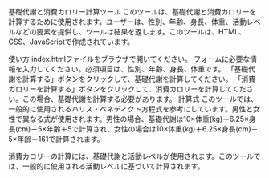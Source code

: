 基礎代謝と消費カロリー計算ツール
このツールは、基礎代謝と消費カロリーを計算するために使用されます。ユーザーは、性別、年齢、身長、体重、活動レベルなどの要素を提供し、ツールは結果を返します。このツールは、HTML、CSS、JavaScriptで作成されています。

使い方
index.htmlファイルをブラウザで開いてください。
フォームに必要な情報を入力してください。必須項目は、性別、年齢、身長、体重です。
「基礎代謝を計算する」ボタンをクリックして、基礎代謝を計算してください。
「消費カロリーを計算する」ボタンをクリックして、消費カロリーを計算してください。この場合、基礎代謝を計算する必要があります。
計算式
このツールでは、一般的に使用されるハリス・ベネディクト方程式を参考にしています。男性と女性で異なる式が使用されます。男性の場合、基礎代謝は10×体重(kg)＋6.25×身長(cm)－5×年齢＋5で計算され、女性の場合は10×体重(kg)＋6.25×身長(cm)－5×年齢－161で計算されます。

消費カロリーの計算には、基礎代謝と活動レベルが使用されます。このツールでは、一般的に使用される活動レベルに基づいて計算されます。
